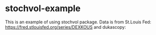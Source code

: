 # stochvol-example

This is an example of using stochvol package. Data is from St.Louis Fed: https://fred.stlouisfed.org/series/DEXKOUS and dukascopy: 
